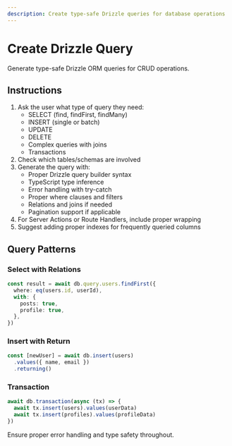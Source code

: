 ```yaml
---
description: Create type-safe Drizzle queries for database operations
---
```


# Create Drizzle Query

Generate type-safe Drizzle ORM queries for CRUD operations.

## Instructions

1. Ask the user what type of query they need:
   - SELECT (find, findFirst, findMany)
   - INSERT (single or batch)
   - UPDATE
   - DELETE
   - Complex queries with joins
   - Transactions
2. Check which tables/schemas are involved
3. Generate the query with:
   - Proper Drizzle query builder syntax
   - TypeScript type inference
   - Error handling with try-catch
   - Proper where clauses and filters
   - Relations and joins if needed
   - Pagination support if applicable
4. For Server Actions or Route Handlers, include proper wrapping
5. Suggest adding proper indexes for frequently queried columns

## Query Patterns

### Select with Relations
```typescript
const result = await db.query.users.findFirst({
  where: eq(users.id, userId),
  with: {
    posts: true,
    profile: true,
  },
})
```

### Insert with Return
```typescript
const [newUser] = await db.insert(users)
  .values({ name, email })
  .returning()
```

### Transaction
```typescript
await db.transaction(async (tx) => {
  await tx.insert(users).values(userData)
  await tx.insert(profiles).values(profileData)
})
```

Ensure proper error handling and type safety throughout.
